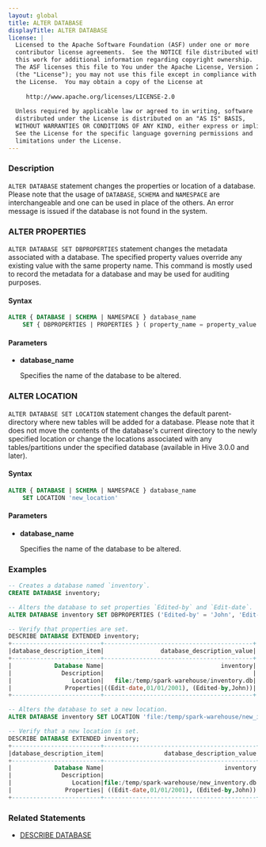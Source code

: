```yaml
---
layout: global
title: ALTER DATABASE
displayTitle: ALTER DATABASE
license: |
  Licensed to the Apache Software Foundation (ASF) under one or more
  contributor license agreements.  See the NOTICE file distributed with
  this work for additional information regarding copyright ownership.
  The ASF licenses this file to You under the Apache License, Version 2.0
  (the "License"); you may not use this file except in compliance with
  the License.  You may obtain a copy of the License at
 
     http://www.apache.org/licenses/LICENSE-2.0
 
  Unless required by applicable law or agreed to in writing, software
  distributed under the License is distributed on an "AS IS" BASIS,
  WITHOUT WARRANTIES OR CONDITIONS OF ANY KIND, either express or implied.
  See the License for the specific language governing permissions and
  limitations under the License.
---
```


### Description

`ALTER DATABASE` statement changes the properties or location of a database. Please note that the usage of
`DATABASE`, `SCHEMA` and `NAMESPACE` are interchangeable and one can be used in place of the others. An error message
is issued if the database is not found in the system.

### ALTER PROPERTIES
`ALTER DATABASE SET DBPROPERTIES` statement changes the metadata associated with a database.
The specified property values override any existing value with the same property name. 
This command is mostly used to record the metadata for a database and may be used for auditing purposes.

#### Syntax

```sql
ALTER { DATABASE | SCHEMA | NAMESPACE } database_name
    SET { DBPROPERTIES | PROPERTIES } ( property_name = property_value [ , ... ] )
```

#### Parameters

* **database_name**

    Specifies the name of the database to be altered.

### ALTER LOCATION
`ALTER DATABASE SET LOCATION` statement changes the default parent-directory where new tables will be added 
for a database. Please note that it does not move the contents of the database's current directory to the newly 
specified location or change the locations associated with any tables/partitions under the specified database 
(available in Hive 3.0.0 and later).

#### Syntax

```sql
ALTER { DATABASE | SCHEMA | NAMESPACE } database_name
    SET LOCATION 'new_location'
```

#### Parameters

* **database_name**

  Specifies the name of the database to be altered.

### Examples

```sql
-- Creates a database named `inventory`.
CREATE DATABASE inventory;

-- Alters the database to set properties `Edited-by` and `Edit-date`.
ALTER DATABASE inventory SET DBPROPERTIES ('Edited-by' = 'John', 'Edit-date' = '01/01/2001');

-- Verify that properties are set.
DESCRIBE DATABASE EXTENDED inventory;
+-------------------------+------------------------------------------+
|database_description_item|                database_description_value|
+-------------------------+------------------------------------------+
|            Database Name|                                 inventory|
|              Description|                                          |
|                 Location|   file:/temp/spark-warehouse/inventory.db|
|               Properties|((Edit-date,01/01/2001), (Edited-by,John))|
+-------------------------+------------------------------------------+

-- Alters the database to set a new location.
ALTER DATABASE inventory SET LOCATION 'file:/temp/spark-warehouse/new_inventory.db';

-- Verify that a new location is set.
DESCRIBE DATABASE EXTENDED inventory;
+-------------------------+-------------------------------------------+
|database_description_item|                 database_description_value|
+-------------------------+-------------------------------------------+
|            Database Name|                                  inventory|
|              Description|                                           |
|                 Location|file:/temp/spark-warehouse/new_inventory.db|
|               Properties| ((Edit-date,01/01/2001), (Edited-by,John))|
+-------------------------+-------------------------------------------+
```

### Related Statements

* [DESCRIBE DATABASE](sql-ref-syntax-aux-describe-database.html)
